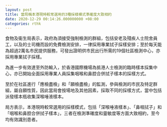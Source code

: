 ```yaml
---
layout: post
title: 當局稱本港現時較常選用的3種採樣模式準確度大致相約
date: 2020-12-29 00:14:26.000000000 +08:00
categories: rthk
---
```


食物及衞生局表示，政府為須接受強制檢測的群組，包括安老及殘疾人士院舍員工，以及的士司機而設的免費檢測安排，一律採用專業拭子採樣安排；至於每天能為超過2萬名市民提供服務，可發出證明供市民出行所需的19個社區檢測中心，亦採用專業拭子採樣。

為進一步有效達至外防輸入，於香港國際機場為抵港人士檢測的臨時樣本採集中心，亦已開始全面採用專業人員採集咽喉和鼻腔合併拭子樣本的採樣方式。

至於在社區進行「應檢盡檢」和「願檢盡檢」的監測，參與檢測的市民及特定群組，屬自願性質，因此當局會按場地及其他因素，採取不同的採樣方式，當中包括派發樣本瓶收集深喉唾液樣本。

局方表示，本港現時較常選用的採樣模式，包括「深喉唾液樣本」、「鼻咽拭子」和「咽喉和鼻腔合併拭子樣本」，三者在檢測準確度和靈敏度等方面大致相約，至今均有效識別患者。
